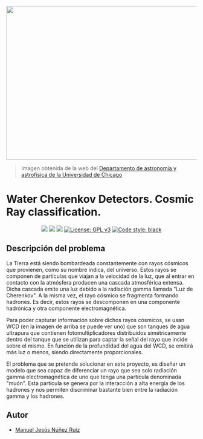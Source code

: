 <p align="center">
    <img width="639" height="406" src="https://astro.uchicago.edu/depot/images/highlight-080224-3_large.jpg">
</p>

> Imagen obtenida de la web del [Departamento de astronomía y astrofísica de la Universidad de Chicago](https://astro.uchicago.edu/research/auger.php)

# Water Cherenkov Detectors. Cosmic Ray classification.
<p align="center">
    <a href='http://54.161.147.47/job/TFG/job/main/'><img src='http://54.161.147.47/buildStatus/icon?job=TFG%2Fmain'></a>
    <a href="https://www.codacy.com/gh/ManuelJNunez/TFG/dashboard?utm_source=github.com&amp;utm_medium=referral&amp;utm_content=ManuelJNunez/TFG&amp;utm_campaign=Badge_Coverage"><img src="https://app.codacy.com/project/badge/Coverage/e289951e1da6421e82062829ef76ae5d"/></a>
    <a href="https://www.codacy.com/gh/ManuelJNunez/TFG/dashboard?utm_source=github.com&amp;utm_medium=referral&amp;utm_content=ManuelJNunez/TFG&amp;utm_campaign=Badge_Grade"><img src="https://app.codacy.com/project/badge/Grade/e289951e1da6421e82062829ef76ae5d"/></a>
    <a href="https://www.gnu.org/licenses/gpl-3.0"><img alt="License: GPL v3" src="https://img.shields.io/badge/License-GPLv3-blue.svg"></a>
    <a href="https://github.com/psf/black"><img alt = "Code style: black" src="https://img.shields.io/badge/code%20style-black-000000.svg"></a>
</p>

## Descripción del problema

La Tierra está siendo bombardeada constantemente con rayos cósmicos que provienen, como su nombre indica, del universo. Estos rayos se componen de partículas que viajan a la velocidad de la luz, que al entrar en contacto con la atmósfera producen una cascada atmosférica extensa. Dicha cascada emite una luz debido a la radiación gamma llamada "Luz de Cherenkov". A la misma vez, el rayo cósmico se fragmenta formando hadrones. Es decir, estos rayos se descomponen en una componente hadrónica y otra componente electromagnética.

Para poder capturar información sobre dichos rayos cósmicos, se usan WCD (en la imagen de arriba se puede ver uno) que son tanques de agua ultrapura que contienen fotomultiplicadores distribuidos simétricamente dentro del tanque que se utilizan para captar la señal del rayo que incide sobre el mismo. En función de la profundidad del agua del WCD, se emitirá más luz o menos, siendo directamente proporcionales.

El problema que se pretende solucionar en este proyecto, es diseñar un modelo que sea capaz de diferenciar un rayo que sea solo radiación gamma electromagnética de uno que tenga una partícula denominada "muón". Esta partícula se genera por la interacción a alta energía de los hadrones y nos permiten discriminar bastante bien entre la radiación gamma y los hadrones.

## Autor
- [Manuel Jesús Núñez Ruiz](https://github.com/ManuelJNunez)
